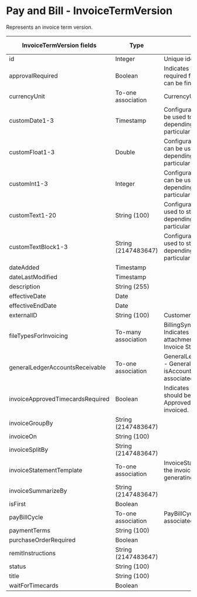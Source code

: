 # Pay and Bill - InvoiceTermVersion

Represents an invoice term version.


<table>
    <colgroup>
        <col width="20%" />
        <col width="20%" />
        <col width="20%" />
        <col width="20%" />
        <col width="20%" />
    </colgroup>
    <thead>
        <tr class="header">
            <th>InvoiceTermVersion fields</th>
            <th>Type</th>
            <th>Description</th>
            <th>Not null</th>
            <th>Read-only</th>
        </tr>
    </thead>
    <tbody>
        <tr class="even">
            <td>id</td>
            <td>Integer</td>
            <td>Unique identifier for this entity.</td>
            <td>X</td>
            <td>X</td>
        </tr>
        <tr class="odd">
            <td>approvalRequired</td>
            <td>Boolean</td>
            <td>Indicates whether approval is required for invoices before they can be finalized.</td>
            <td>X</td>
            <td></td>
        </tr>
        <tr class="even">
            <td>currencyUnit</td>
            <td>To-one association</td>
            <td>CurrencyUnit.</td>
            <td>X</td>
            <td></td>
        </tr>
        <tr class="odd">
            <td>customDate1-3</td>
            <td>Timestamp</td>
            <td>Configurable date fields that can be used to store custom data depending on the needs of a particular deployment.</td>
            <td></td>
            <td>X</td>
        </tr>
        <tr class="even">
            <td>customFloat1-3</td>
            <td>Double</td>
            <td>Configurable numeric fields that can be used to store custom data depending on the needs of a particular deployment.</td>
            <td></td>
            <td>X</td>
        </tr>
        <tr class="odd">
            <td>customInt1-3</td>
            <td>Integer</td>
            <td>Configurable numeric fields that can be used to store custom data depending on the needs of a particular deployment.</td>
            <td></td>
            <td>X</td>
        </tr>
        <tr class="even">
            <td>customText1-20</td>
            <td>String (100)</td>
            <td>Configurable text fields that can be used to store custom data depending on the needs of a particular deployment.</td>
            <td></td>
            <td>X</td>
        </tr>
        <tr class="odd">
            <td>customTextBlock1-3</td>
            <td>String (2147483647)</td>
            <td>Configurable text fields that can be used to store custom data depending on the needs of a particular deployment.</td>
            <td></td>
            <td>X</td>
        </tr>
        <tr class="even">
            <td>dateAdded</td>
            <td>Timestamp</td>
            <td></td>
            <td>X</td>
            <td>X</td>
        </tr>
        <tr class="odd">
            <td>dateLastModified</td>
            <td>Timestamp</td>
            <td></td>
            <td>X</td>
            <td>X</td>
        </tr>
        <tr class="even">
            <td>description</td>
            <td>String (255)</td>
            <td></td>
            <td></td>
            <td>X</td>
        </tr>
        <tr class="odd">
            <td>effectiveDate</td>
            <td>Date</td>
            <td></td>
            <td>X</td>
            <td></td>
        </tr>
        <tr class="even">
            <td>effectiveEndDate</td>
            <td>Date</td>
            <td></td>
            <td></td>
            <td>X</td>
        </tr>
        <tr class="odd">
            <td>externalID</td>
            <td>String (100)</td>
            <td>Customer defined identifier.</td>
            <td></td>
            <td>X</td>
        </tr>
        <tr class="even">
            <td>fileTypesForInvoicing</td>
            <td>To-many association</td>
            <td>BillingSyncBatchFileTypeLookup - Indicates what types of attachments should be included in Invoice Statement PDF. </td>
            <td></td>
            <td></td>
        </tr>
        <tr class="odd">
            <td>generalLedgerAccountsReceivable</td>
            <td>To-one association</td>
            <td>GeneralLedgerAccountsReceivable - General Ledger Account (with isAccountsReceivable = 'true') associated with this InvoiceTerm.</td>
            <td></td>
            <td></td>
        </tr>
        <tr class="odd">
            <td>invoiceApprovedTimecardsRequired</td>
            <td>Boolean</td>
            <td>Indicates what status the timecard should be in (Submitted or Approved) before it can be invoiced.</td>
            <td>X</td>
            <td></td>
        </tr>
        <tr class="even">
            <td>invoiceGroupBy</td>
            <td>String (2147483647)</td>
            <td></td>
            <td></td>
            <td></td>
        </tr>
        <tr class="odd">
            <td>invoiceOn</td>
            <td>String (100)</td>
            <td></td>
            <td></td>
            <td></td>
        </tr>
        <tr class="even">
            <td>invoiceSplitBy</td>
            <td>String (2147483647)</td>
            <td></td>
            <td></td>
            <td></td>
        </tr>
        <tr class="odd">
            <td>invoiceStatementTemplate</td>
            <td>To-one association</td>
            <td>InvoiceStatementTemplate - this is the invoice template that is used in generating the invoice PDF.</td>
            <td>X</td>
            <td></td>
        </tr>
        <tr class="even">
            <td>invoiceSummarizeBy</td>
            <td>String (2147483647)</td>
            <td></td>
            <td>X</td>
            <td></td>
        </tr>
        <tr class="odd">
            <td>isFirst</td>
            <td>Boolean</td>
            <td></td>
            <td>X</td>
            <td>X</td>
        </tr>
        <tr class="even">
            <td>payBillCycle</td>
            <td>To-one association</td>
            <td>PayBillCycle - this is the associated billing cycle.</td>
            <td></td>
            <td></td>
        </tr>
        <tr class="odd">
            <td>paymentTerms</td>
            <td>String (100)</td>
            <td></td>
            <td>X</td>
            <td></td>
        </tr>
        <tr class="even">
            <td>purchaseOrderRequired</td>
            <td>Boolean</td>
            <td></td>
            <td>X</td>
            <td></td>
        </tr>
        <tr class="odd">
            <td>remitInstructions</td>
            <td>String (2147483647)</td>
            <td></td>
            <td></td>
            <td></td>
        </tr>
        <tr class="even">
            <td>status</td>
            <td>String (100)</td>
            <td></td>
            <td>X</td>
            <td></td>
        </tr>
        <tr class="odd">
            <td>title</td>
            <td>String (100)</td>
            <td></td>
            <td>X</td>
            <td></td>
        </tr>
        <tr class="even">
            <td>waitForTimecards</td>
            <td>Boolean</td>
            <td></td>
            <td>X</td>
            <td></td>
        </tr>
    </tbody>
</table>
